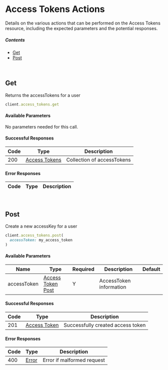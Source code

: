 # Access Tokens Actions

Details on the various actions that can be performed on the
Access Tokens resource, including the expected
parameters and the potential responses.

##### Contents

*   [Get](#get)
*   [Post](#post)

<br/>

## Get

Returns the accessTokens for a user

```ruby
client.access_tokens.get
```

#### Available Parameters

No parameters needed for this call.

#### Successful Responses

| Code | Type | Description |
| ---- | ---- | ----------- |
| 200 | [Access Tokens](_schemas.md#access-tokens) | Collection of accessTokens |

#### Error Responses

| Code | Type | Description |
| ---- | ---- | ----------- |

<br/>

## Post

Create a new accessKey for a user

```ruby
client.access_tokens.post(
  accessToken: my_access_token
)
```

#### Available Parameters

| Name | Type | Required | Description | Default |
| ---- | ---- | -------- | ----------- | ------- |
| accessToken | [Access Token Post](_schemas.md#access-token-post) | Y | AccessToken information |  |

#### Successful Responses

| Code | Type | Description |
| ---- | ---- | ----------- |
| 201 | [Access Token](_schemas.md#access-token) | Successfully created access token |

#### Error Responses

| Code | Type | Description |
| ---- | ---- | ----------- |
| 400 | [Error](_schemas.md#error) | Error if malformed request |
